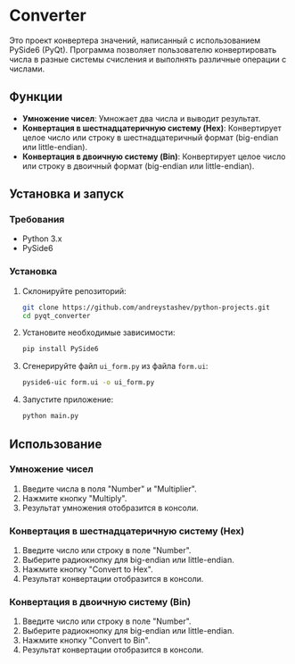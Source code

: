 # Converter

Это проект конвертера значений, написанный с использованием PySide6 (PyQt). Программа позволяет пользователю конвертировать числа в разные системы счисления и выполнять различные операции с числами.

## Функции

- **Умножение чисел**: Умножает два числа и выводит результат.
- **Конвертация в шестнадцатеричную систему (Hex)**: Конвертирует целое число или строку в шестнадцатеричный формат (big-endian или little-endian).
- **Конвертация в двоичную систему (Bin)**: Конвертирует целое число или строку в двоичный формат (big-endian или little-endian).

## Установка и запуск

### Требования

- Python 3.x
- PySide6

### Установка

1. Склонируйте репозиторий:
    ```sh
    git clone https://github.com/andreystashev/python-projects.git
    cd pyqt_converter
    ```

2. Установите необходимые зависимости:
    ```sh
    pip install PySide6
    ```

3. Сгенерируйте файл `ui_form.py` из файла `form.ui`:
    ```sh
    pyside6-uic form.ui -o ui_form.py
    ```

4. Запустите приложение:
    ```sh
    python main.py
    ```

## Использование

### Умножение чисел

1. Введите числа в поля "Number" и "Multiplier".
2. Нажмите кнопку "Multiply".
3. Результат умножения отобразится в консоли.

### Конвертация в шестнадцатеричную систему (Hex)

1. Введите число или строку в поле "Number".
2. Выберите радиокнопку для big-endian или little-endian.
3. Нажмите кнопку "Convert to Hex".
4. Результат конвертации отобразится в консоли.

### Конвертация в двоичную систему (Bin)

1. Введите число или строку в поле "Number".
2. Выберите радиокнопку для big-endian или little-endian.
3. Нажмите кнопку "Convert to Bin".
4. Результат конвертации отобразится в консоли.
